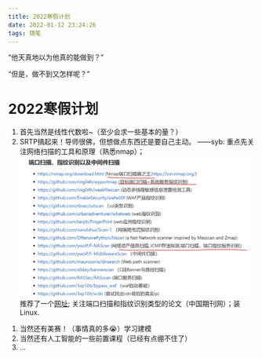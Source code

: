 ```yaml
---
title: 2022寒假计划
date: 2022-01-12 23:24:26
tags: 随笔
---
```


“他天真地以为他真的能做到？”

“但是，做不到又怎样呢？”

<!--more-->
# 2022寒假计划
1. 首先当然是线性代数啦~（至少会求一些基本的量？）
2. SRTP搞起来！导师很佛，但想做点东西还是要自己主动。
——syb: 重点先关注网络扫描的工具和原理（熟悉nmap）；
![](2022寒假计划\2022hj.png)
推荐了一个[网址][1]; 关注端口扫描和指纹识别类型的论文（中国期刊网）；装Linux.

[1]: https://gist.github.com/whutsongy/cd23823ae91414dfc7037cc9dac70aeb

1. 当然还有美赛！（事情真的多:sob:）学习建模
2. 当然还有人工智能的一些前置课程（已经有点绷不住了）
3. ...
